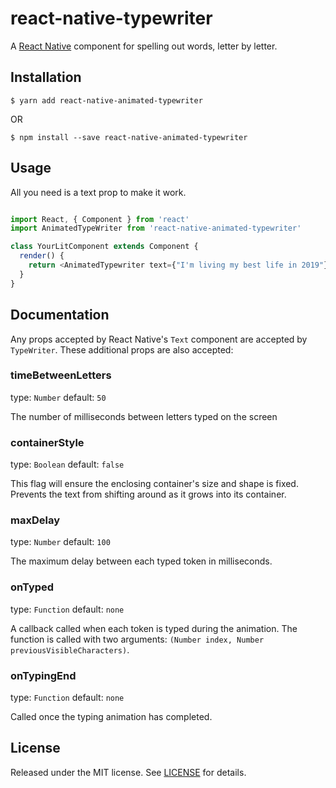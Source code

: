 # react-native-typewriter

A [React Native] component for spelling out words, letter by letter.

## Installation

```
$ yarn add react-native-animated-typewriter
```

OR

```
$ npm install --save react-native-animated-typewriter
```

## Usage

All you need is a text prop to make it work.

```javascript

import React, { Component } from 'react'
import AnimatedTypeWriter from 'react-native-animated-typewriter'

class YourLitComponent extends Component {
  render() {
    return <AnimatedTypewriter text={"I'm living my best life in 2019"}/>
  }
}
```

## Documentation

Any props accepted by React Native's `Text` component are accepted by `TypeWriter`. These additional props are also accepted:

### timeBetweenLetters

type: `Number` default: `50`

The number of milliseconds between letters typed on the screen

### containerStyle

type: `Boolean` default: `false`

This flag will ensure the enclosing container's size and shape is fixed.
Prevents the text from shifting around as it grows into its container.

### maxDelay

type: `Number` default: `100`

The maximum delay between each typed token in milliseconds.


### onTyped

type: `Function` default: `none`

A callback called when each token is typed during the animation. The
function is called with two arguments:
`(Number index, Number previousVisibleCharacters)`.

### onTypingEnd

type: `Function` default: `none`

Called once the typing animation has completed.

## License

Released under the MIT license. See [LICENSE](LICENSE) for details.

[React Native]: https://facebook.github.io/react-native/
